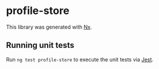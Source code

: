# profile-store

This library was generated with [Nx](https://nx.dev).

## Running unit tests

Run `ng test profile-store` to execute the unit tests via [Jest](https://jestjs.io).
